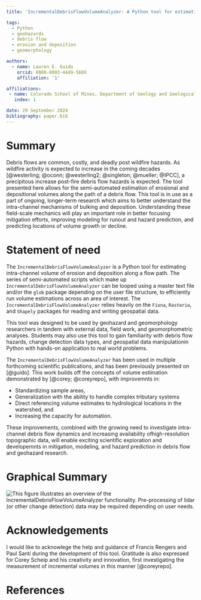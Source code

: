 ```yaml
---
title: 'IncrementalDebrisFlowVolumeAnalyzer: A Python tool for estimating volumes along a debris flow path'

tags:
  - Python
  - geohazards
  - debris flow
  - erosion and deposition
  - geomorphology

authors:
  - name: Lauren E. Guido
    orcid: 0000-0003-4449-560X
    affiliation: '1'

affiliations:
 - name: Colorado School of Mines, Department of Geology and Geological Engineering, Golden, CO, USA
   index: 1

date: 29 September 2024
bibliography: paper.bib
---
```


# Summary

Debris flows are common, costly, and deadly post wildfire hazards. As wildfire activity is expected to increase in the coming decades [@westerling; @oconn; @westerling2; @singleton; @mueller; @IPCC], a precipitous increase post-fire debris flow hazards is expected. The tool presented here allows for the semi-automated estimation of erosional and depositional volumes along the path of a debris flow. This tool is in use as a part of ongoing, longer-term research which aims to better understand the intra-channel mechanisms of bulking and deposition. Understanding these field-scale mechanics will play an important role in better focusing mitigation efforts, improving modeling for runout and hazard prediction, and predicting locations of volume growth or decline. 

# Statement of need

The `IncrementalDebrisFlowVolumeAnalyzer` is a Python tool for estimating intra-channel volume of erosion and deposition along a flow path. The series of semi-automated scripts which make up `IncrementalDebrisFlowVolumeAnalyzer` can be looped using a master text file and/or the `glob` package depending on the user file structure, to efficiently run volume estimations across an area of interest. The `IncrementalDebrisFlowVolumeAnalyzer` relies heavily on the `Fiona`, `Rasterio`, and `Shapely` packages for reading and writing geospatial data. 

This tool was designed to be used by geohazard and geomorphology researchers in tandem with external data, field work, and geomorphometric analyses. Students may also use this tool to gain familiarity with debris flow hazards, change detection data types, and geospatial data manipulationin Python with hands-on application to real world problems. 

The `IncrementalDebrisFlowVolumeAnalyzer` has been used in multiple forthcoming scientific publications, and has been previously presented on [@guido]. This work builds off the concepts of volume estimation demonstrated by [@corey; @coreyrepo], with improvemnts in:
- Standardizing sample areas,
- Generalization with the ability to handle complex tributary systems
- Direct referencing volume estimates to hydrological locations in the watershed, and
- Increasing the capacity for automation.

These improvements, combined with the growing need to investigate intra-channel debris flow dynamics and increasing availability ofhigh-resolution topographic data, will enable exciting scientific exploration and developemnts in mitigation, modeling, and hazard prediction in debris flow and geohazard research. 


# Graphical Summary

![This figure illustrates an overview of the `IncrementalDebrisFlowVolumeAnalyzer` functionality. Pre-processing of lidar (or other change detection) data may be required depending on user needs.](flow.png)


# Acknowledgements

I would like to acknowlege the help and guidance of Francis Rengers and Paul Santi during the development of this tool. Gratitude is also expressed for Corey Scheip and his creativity and innovation, first investigating the measurement of incremental volumes in this manner [@coreyrepo]. 

# References
